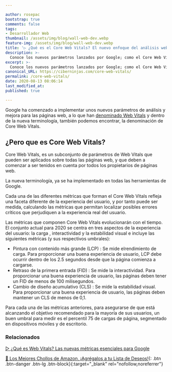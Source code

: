 ```yaml
---

author: rosepac
bootstrap: true
comments: false
tags:
- Desarrollador Web
thumbnail: /assets/img/blog/wall-web-dev.webp
feature-img: /assets/img/blog/wall-web-dev.webp
title: '▷ ¿Qué es el Core Web Vitals? El nuevo enfoque del análisis web de Google'
description: >-
  Conoce los nuevos parámetros lanzados por Google; como el Core Web Vitals.
excerpt: >-
  Conoce los nuevos parámetros lanzados por Google; como el Core Web Vitals.
canonical_URL: https://ciberninjas.com/core-web-vitals/
permalink: /core-web-vitals/
date: 2020-08-13 08:06:14
last_modified_at: 
published: true

---
```


Google ha comenzado a implementar unos nuevos parámetros de análisis y mejora para las páginas web, a lo que han [denominado Web Vitals](https://ciberninjas.com/web-vitals/) y dentro de la nueva terminología, también podemos encontrar, la denominación de Core Web Vitals.

## **¿Pero que es Core Web Vitals?**

Core Web Vitals, es un subconjunto de parámetros de Web Vitals que pueden ser aplicados sobre todas las páginas web, y que deben a comenzar a ser tenidos en cuenta por todos los propietarios de páginas web.

La nueva terminología, ya se ha implementado en todas las herramientas de Google.

Cada una de las diferentes métricas que forman el Core Web Vitals refleja una faceta diferente de la experiencia del usuario, y por tanto puede ser medida, calculando las métricas que permitan localizar posibles errores críticos que perjudiquen a la experiencia real del usuario.

Las métricas que componen Core Web Vitals evolucionarán con el tiempo. El conjunto actual para 2020 se centra en tres aspectos de la experiencia del usuario: la carga , interactividad y la estabilidad visual e incluye las siguientes métricas (y sus respectivos umbrales):

- Pintura con contenido más grande (LCP) : Se mide elrendimiento de carga. Para proporcionar una buena experiencia de usuario, LCP debe ocurrir dentro de los 2.5 segundos desde que la página comienza a cargarse.
- Retraso de la primera entrada (FID) : Se mide la interactividad. Para proporcionar una buena experiencia de usuario, las páginas deben tener un FID de menos de 100 milisegundos.
- Cambio de diseño acumulativo (CLS) : Se mide la estabilidad visual. Para proporcionar una buena experiencia de usuario, las páginas deben mantener un CLS de menos de 0,1.

Para cada una de las métricas anteriores, para asegurarse de que está alcanzando el objetivo recomendado para la mayoría de sus usuarios, un buen umbral para medir es el percentil 75 de cargas de página, segmentado en dispositivos móviles y de escritorio.

### **Relacionados** <!-- omit in toc -->

[▷ ¿Qué es Web Vitals? Las nuevas métricas esenciales para Google](https://ciberninjas.com/web-vitals/)

[🛒 Los Mejores Chollos de Amazon, ¡Agrégalos a tu Lista de Deseos!](/amazon/ "Los Mejores Chollos de Amazon, Ofertas Flash, Black Monday y Amazon Prime Day"){: .btn .btn-danger .btn-lg .btn-block}{:target="_blank" rel="nofollow,noreferrer"}